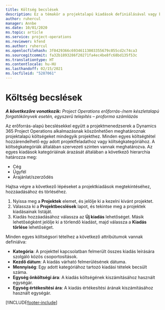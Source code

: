 ```yaml
---
title: Költség becslések
description: Ez a témakör a projektalapú kiadások definiálásával vagy becslésével kapcsolatban tartalmaz tájékoztatást.
author: ruhercul
manager: Annbe
ms.date: 10/01/2020
ms.topic: article
ms.service: project-operations
ms.reviewer: kfend
ms.author: ruhercul
ms.openlocfilehash: 3f0429366c69346113003355679c055cd2c74ca3
ms.sourcegitcommit: fa32b1893286f20271fa4ec4be8fc68bd135f53c
ms.translationtype: HT
ms.contentlocale: hu-HU
ms.lasthandoff: 02/15/2021
ms.locfileid: "5287061"
---
```

# <a name="expense-estimates"></a>Költség becslések
_**A következőre vonatkozik:** Project Operations erőforrás-/nem készletalapú forgatókönyvek esetén, egyszerű telepítés – proforma számlázás_

Az erőforrás-alapú becslésekkel együtt a projektmenedzserek a Dynamics 365 Project Operations alkalmazásnak köszönhetően meghatároznak projektalapú költségeket mindegyik projekthez. Minden egyes költségtétel hozzárendelhető egy adott projektfeladathoz vagy költségkategóriához. A költségkategóriák általában szervezeti szinten vannak meghatározva. Az egyes kiadások kategóriáinak árazását általában a következő hierarchia határozza meg:

- Cég
- Ügyfél
- Árajánlat/szerződés

Hajtsa végre a következő lépéseket a projektkiadások megtekintéséhez, hozzáadásához és törléséhez.

1. Nyissa meg a **Projektek** elemet, és jelölje ki a kezelni kívánt projektet.
2. Válassza ki a **Projektbecslések** lapot, és tekintse meg a projektek kiadásainak listáját.
3. Kiadás hozzáadásához válassza az **Új kiadás** lehetőséget. Másik lehetőségként jelölje ki a törlendő kiadást, majd válassza a **Kiadás törlése** lehetőséget.

Minden egyes költségsori tételhez a következő attribútumok vannak definiálva:

- **Kategória**: A projekttel kapcsolatban felmerült összes kiadás leírására szolgáló közös csoportosítások.
- **Kezdő dátum**: A kiadás várható felmerülésének dátuma.
- **Mennyiség**: Egy adott kategóriához tartozó kiadási tételek becsült száma.
- **Egység önköltségi ára**: A kiadás költségének kiszámításához használt egységár.
- **Egység értékesítési ára**: A kiadás értékesítési árának kiszámításához használt egységár.



[!INCLUDE[footer-include](../includes/footer-banner.md)]